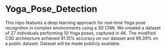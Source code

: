 # Yoga_Pose_Detection
This repo features a deep learning approach for real-time Yoga pose recognition in complex environments using a 3D CNN. We created a dataset of 27 individuals performing 10 Yoga poses, captured in 4K. The modified C3D architecture achieved 91.15% accuracy on our dataset and 99.39% on a public dataset. Dataset will be made publicly available.
